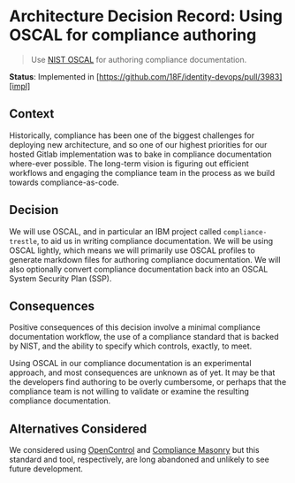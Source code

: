 # Architecture Decision Record: Using OSCAL for compliance authoring

> Use [NIST OSCAL](https://pages.nist.gov/OSCAL/) for authoring compliance documentation. 

__Status__: Implemented in [https://github.com/18F/identity-devops/pull/3983][impl]

## Context

Historically, compliance has been one of the biggest challenges for deploying new architecture, and so one of our highest priorities for our hosted Gitlab implementation was to bake in compliance documentation where-ever possible. The long-term vision is figuring out efficient workflows and engaging the compliance team in the process as we build towards compliance-as-code.

## Decision

We will use OSCAL, and in particular an IBM project called `compliance-trestle`, to aid us in writing compliance documentation. We will be using OSCAL lightly, which means we will primarily use OSCAL profiles to generate markdown files for authoring compliance documentation. We will also optionally convert compliance documentation back into an OSCAL System Security Plan (SSP). 

## Consequences

Positive consequences of this decision involve a minimal compliance documentation workflow, the use of a compliance standard that is backed by NIST, and the ability to specify which controls, exactly, to meet. 

Using OSCAL in our compliance documentation is an experimental approach, and most consequences are unknown as of yet. It may be that the developers find authoring to be overly cumbersome, or perhaps that the compliance team is not willing to validate or examine the resulting compliance documentation. 

## Alternatives Considered

We considered using [OpenControl](https://open-control.org/) and [Compliance Masonry](https://github.com/opencontrol/compliance-masonry) but this standard and tool, respectively, are long abandoned and unlikely to see future development. 
